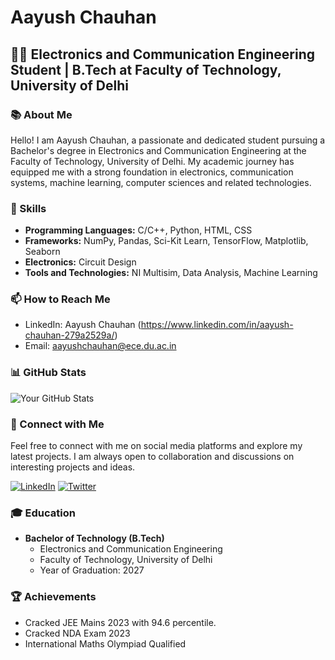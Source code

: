 # Aayush Chauhan


## 👩‍💻 Electronics and Communication Engineering Student | B.Tech at Faculty of Technology, University of Delhi

### 📚 About Me

Hello! I am Aayush Chauhan, a passionate and dedicated student pursuing a Bachelor's degree in Electronics and Communication Engineering at the Faculty of Technology, University of Delhi. My academic journey has equipped me with a strong foundation in electronics, communication systems, machine learning, computer sciences and related technologies.


### 🌱 Skills

- **Programming Languages:** C/C++, Python, HTML, CSS
- **Frameworks:** NumPy, Pandas, Sci-Kit Learn, TensorFlow, Matplotlib, Seaborn
- **Electronics:** Circuit Design
- **Tools and Technologies:** NI Multisim, Data Analysis, Machine Learning

### 📫 How to Reach Me

- LinkedIn: Aayush Chauhan (https://www.linkedin.com/in/aayush-chauhan-279a2529a/)
- Email: aayushchauhan@ece.du.ac.in

### 📊 GitHub Stats

![Your GitHub Stats](https://github-readme-stats.vercel.app/api?username=aayush010904&show_icons=true&hide=issues&theme=radical)


### 🤝 Connect with Me

Feel free to connect with me on social media platforms and explore my latest projects. I am always open to collaboration and discussions on interesting projects and ideas.

[![LinkedIn](https://img.shields.io/badge/LinkedIn-Connect-blue)](https://www.linkedin.com/in/aayush-chauhan-279a2529a/)
[![Twitter](https://img.shields.io/badge/Twitter-Follow-Black)](https://x.com/randomlyaayush)


### 🎓 Education

- **Bachelor of Technology (B.Tech)**
  - Electronics and Communication Engineering
  - Faculty of Technology, University of Delhi
  - Year of Graduation: 2027

### 🏆 Achievements

- Cracked JEE Mains 2023 with 94.6 percentile.
- Cracked NDA Exam 2023
- International Maths Olympiad Qualified
  


